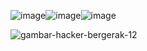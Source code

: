 <!---

RotiBakar46/RotiBakar46 is a ✨ special ✨ repository because its `README.md` (this file) appears on your GitHub profile.
You can click the Preview link to take a look at your changes.
--->
![image](https://github.com/user-attachments/assets/eb1921c2-fc7b-4b09-90f3-47e3a9698490)![image](https://github.com/user-attachments/assets/c23cffd9-823a-4541-8b3d-65d7fde924b0)![image](https://github.com/user-attachments/assets/85c39cba-520f-4a95-9d02-de3a65145a2d)


![gambar-hacker-bergerak-12](https://github.com/user-attachments/assets/2fd3a6f9-cc80-4d04-923b-eca4782ce1e8)





